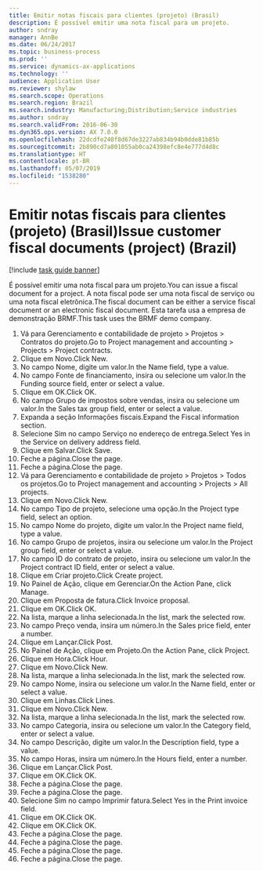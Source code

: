 ```yaml
---
title: Emitir notas fiscais para clientes (projeto) (Brasil)
description: É possível emitir uma nota fiscal para um projeto.
author: sndray
manager: AnnBe
ms.date: 06/24/2017
ms.topic: business-process
ms.prod: ''
ms.service: dynamics-ax-applications
ms.technology: ''
audience: Application User
ms.reviewer: shylaw
ms.search.scope: Operations
ms.search.region: Brazil
ms.search.industry: Manufacturing;Distribution;Service industries
ms.author: sndray
ms.search.validFrom: 2016-06-30
ms.dyn365.ops.version: AX 7.0.0
ms.openlocfilehash: 22dcdfe240f8d67de3227ab834b94b0dde81b85b
ms.sourcegitcommit: 2b890cd7a801055ab0ca24398efc8e4e777d4d8c
ms.translationtype: HT
ms.contentlocale: pt-BR
ms.lasthandoff: 05/07/2019
ms.locfileid: "1538280"
---
```

# <a name="issue-customer-fiscal-documents-project-brazil"></a><span data-ttu-id="3eae0-103">Emitir notas fiscais para clientes (projeto) (Brasil)</span><span class="sxs-lookup"><span data-stu-id="3eae0-103">Issue customer fiscal documents (project) (Brazil)</span></span>

[!include [task guide banner](../../includes/task-guide-banner.md)]

<span data-ttu-id="3eae0-104">É possível emitir uma nota fiscal para um projeto.</span><span class="sxs-lookup"><span data-stu-id="3eae0-104">You can issue a fiscal document for a project.</span></span> <span data-ttu-id="3eae0-105">A nota fiscal pode ser uma nota fiscal de serviço ou uma nota fiscal eletrônica.</span><span class="sxs-lookup"><span data-stu-id="3eae0-105">The fiscal document can be either a service fiscal document or an electronic fiscal document.</span></span> <span data-ttu-id="3eae0-106">Esta tarefa usa a empresa de demonstração BRMF.</span><span class="sxs-lookup"><span data-stu-id="3eae0-106">This task uses the BRMF demo company.</span></span>

1. <span data-ttu-id="3eae0-107">Vá para Gerenciamento e contabilidade de projeto > Projetos > Contratos do projeto.</span><span class="sxs-lookup"><span data-stu-id="3eae0-107">Go to Project management and accounting > Projects > Project contracts.</span></span>
2. <span data-ttu-id="3eae0-108">Clique em Novo.</span><span class="sxs-lookup"><span data-stu-id="3eae0-108">Click New.</span></span>
3. <span data-ttu-id="3eae0-109">No campo Nome, digite um valor.</span><span class="sxs-lookup"><span data-stu-id="3eae0-109">In the Name field, type a value.</span></span>
4. <span data-ttu-id="3eae0-110">No campo Fonte de financiamento, insira ou selecione um valor.</span><span class="sxs-lookup"><span data-stu-id="3eae0-110">In the Funding source field, enter or select a value.</span></span>
5. <span data-ttu-id="3eae0-111">Clique em OK.</span><span class="sxs-lookup"><span data-stu-id="3eae0-111">Click OK.</span></span>
6. <span data-ttu-id="3eae0-112">No campo Grupo de impostos sobre vendas, insira ou selecione um valor.</span><span class="sxs-lookup"><span data-stu-id="3eae0-112">In the Sales tax group field, enter or select a value.</span></span>
7. <span data-ttu-id="3eae0-113">Expanda a seção Informações fiscais.</span><span class="sxs-lookup"><span data-stu-id="3eae0-113">Expand the Fiscal information section.</span></span>
8. <span data-ttu-id="3eae0-114">Selecione Sim no campo Serviço no endereço de entrega.</span><span class="sxs-lookup"><span data-stu-id="3eae0-114">Select Yes in the Service on delivery address field.</span></span>
9. <span data-ttu-id="3eae0-115">Clique em Salvar.</span><span class="sxs-lookup"><span data-stu-id="3eae0-115">Click Save.</span></span>
10. <span data-ttu-id="3eae0-116">Feche a página.</span><span class="sxs-lookup"><span data-stu-id="3eae0-116">Close the page.</span></span>
11. <span data-ttu-id="3eae0-117">Feche a página.</span><span class="sxs-lookup"><span data-stu-id="3eae0-117">Close the page.</span></span>
12. <span data-ttu-id="3eae0-118">Vá para Gerenciamento e contabilidade de projeto > Projetos > Todos os projetos.</span><span class="sxs-lookup"><span data-stu-id="3eae0-118">Go to Project management and accounting > Projects > All projects.</span></span>
13. <span data-ttu-id="3eae0-119">Clique em Novo.</span><span class="sxs-lookup"><span data-stu-id="3eae0-119">Click New.</span></span>
14. <span data-ttu-id="3eae0-120">No campo Tipo de projeto, selecione uma opção.</span><span class="sxs-lookup"><span data-stu-id="3eae0-120">In the Project type field, select an option.</span></span>
15. <span data-ttu-id="3eae0-121">No campo Nome do projeto, digite um valor.</span><span class="sxs-lookup"><span data-stu-id="3eae0-121">In the Project name field, type a value.</span></span>
16. <span data-ttu-id="3eae0-122">No campo Grupo de projetos, insira ou selecione um valor.</span><span class="sxs-lookup"><span data-stu-id="3eae0-122">In the Project group field, enter or select a value.</span></span>
17. <span data-ttu-id="3eae0-123">No campo ID do contrato de projeto, insira ou selecione um valor.</span><span class="sxs-lookup"><span data-stu-id="3eae0-123">In the Project contract ID field, enter or select a value.</span></span>
18. <span data-ttu-id="3eae0-124">Clique em Criar projeto.</span><span class="sxs-lookup"><span data-stu-id="3eae0-124">Click Create project.</span></span>
19. <span data-ttu-id="3eae0-125">No Painel de Ação, clique em Gerenciar.</span><span class="sxs-lookup"><span data-stu-id="3eae0-125">On the Action Pane, click Manage.</span></span>
20. <span data-ttu-id="3eae0-126">Clique em Proposta de fatura.</span><span class="sxs-lookup"><span data-stu-id="3eae0-126">Click Invoice proposal.</span></span>
21. <span data-ttu-id="3eae0-127">Clique em OK.</span><span class="sxs-lookup"><span data-stu-id="3eae0-127">Click OK.</span></span>
22. <span data-ttu-id="3eae0-128">Na lista, marque a linha selecionada.</span><span class="sxs-lookup"><span data-stu-id="3eae0-128">In the list, mark the selected row.</span></span>
23. <span data-ttu-id="3eae0-129">No campo Preço venda, insira um número.</span><span class="sxs-lookup"><span data-stu-id="3eae0-129">In the Sales price field, enter a number.</span></span>
24. <span data-ttu-id="3eae0-130">Clique em Lançar.</span><span class="sxs-lookup"><span data-stu-id="3eae0-130">Click Post.</span></span>
25. <span data-ttu-id="3eae0-131">No Painel de Ação, clique em Projeto.</span><span class="sxs-lookup"><span data-stu-id="3eae0-131">On the Action Pane, click Project.</span></span>
26. <span data-ttu-id="3eae0-132">Clique em Hora.</span><span class="sxs-lookup"><span data-stu-id="3eae0-132">Click Hour.</span></span>
27. <span data-ttu-id="3eae0-133">Clique em Novo.</span><span class="sxs-lookup"><span data-stu-id="3eae0-133">Click New.</span></span>
28. <span data-ttu-id="3eae0-134">Na lista, marque a linha selecionada.</span><span class="sxs-lookup"><span data-stu-id="3eae0-134">In the list, mark the selected row.</span></span>
29. <span data-ttu-id="3eae0-135">No campo Nome, insira ou selecione um valor.</span><span class="sxs-lookup"><span data-stu-id="3eae0-135">In the Name field, enter or select a value.</span></span>
30. <span data-ttu-id="3eae0-136">Clique em Linhas.</span><span class="sxs-lookup"><span data-stu-id="3eae0-136">Click Lines.</span></span>
31. <span data-ttu-id="3eae0-137">Clique em Novo.</span><span class="sxs-lookup"><span data-stu-id="3eae0-137">Click New.</span></span>
32. <span data-ttu-id="3eae0-138">Na lista, marque a linha selecionada.</span><span class="sxs-lookup"><span data-stu-id="3eae0-138">In the list, mark the selected row.</span></span>
33. <span data-ttu-id="3eae0-139">No campo Categoria, insira ou selecione um valor.</span><span class="sxs-lookup"><span data-stu-id="3eae0-139">In the Category field, enter or select a value.</span></span>
34. <span data-ttu-id="3eae0-140">No campo Descrição, digite um valor.</span><span class="sxs-lookup"><span data-stu-id="3eae0-140">In the Description field, type a value.</span></span>
35. <span data-ttu-id="3eae0-141">No campo Horas, insira um número.</span><span class="sxs-lookup"><span data-stu-id="3eae0-141">In the Hours field, enter a number.</span></span>
36. <span data-ttu-id="3eae0-142">Clique em Lançar.</span><span class="sxs-lookup"><span data-stu-id="3eae0-142">Click Post.</span></span>
37. <span data-ttu-id="3eae0-143">Clique em OK.</span><span class="sxs-lookup"><span data-stu-id="3eae0-143">Click OK.</span></span>
38. <span data-ttu-id="3eae0-144">Feche a página.</span><span class="sxs-lookup"><span data-stu-id="3eae0-144">Close the page.</span></span>
39. <span data-ttu-id="3eae0-145">Feche a página.</span><span class="sxs-lookup"><span data-stu-id="3eae0-145">Close the page.</span></span>
40. <span data-ttu-id="3eae0-146">Selecione Sim no campo Imprimir fatura.</span><span class="sxs-lookup"><span data-stu-id="3eae0-146">Select Yes in the Print invoice field.</span></span>
41. <span data-ttu-id="3eae0-147">Clique em OK.</span><span class="sxs-lookup"><span data-stu-id="3eae0-147">Click OK.</span></span>
42. <span data-ttu-id="3eae0-148">Clique em OK.</span><span class="sxs-lookup"><span data-stu-id="3eae0-148">Click OK.</span></span>
43. <span data-ttu-id="3eae0-149">Feche a página.</span><span class="sxs-lookup"><span data-stu-id="3eae0-149">Close the page.</span></span>
44. <span data-ttu-id="3eae0-150">Feche a página.</span><span class="sxs-lookup"><span data-stu-id="3eae0-150">Close the page.</span></span>
45. <span data-ttu-id="3eae0-151">Feche a página.</span><span class="sxs-lookup"><span data-stu-id="3eae0-151">Close the page.</span></span>
46. <span data-ttu-id="3eae0-152">Feche a página.</span><span class="sxs-lookup"><span data-stu-id="3eae0-152">Close the page.</span></span>


